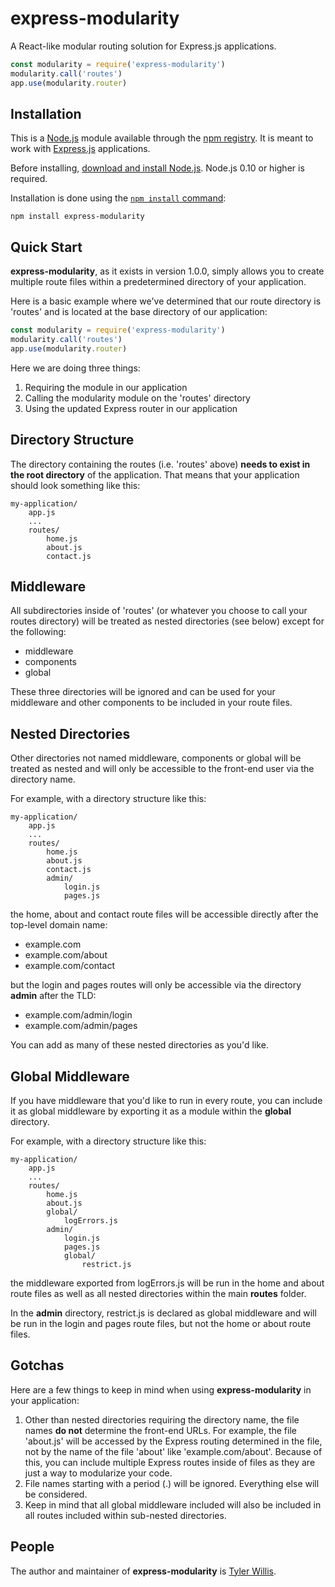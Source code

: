 # express-modularity

A React-like modular routing solution for Express.js applications.

```javascript
const modularity = require('express-modularity')
modularity.call('routes')
app.use(modularity.router)
```

## Installation

This is a [Node.js](https://nodejs.org/en/) module available through the [npm registry](https://www.npmjs.com/). It is meant to work with [Express.js](https://expressjs.com/) applications.

Before installing, [download and install Node.js](https://nodejs.org/en/download/). Node.js 0.10 or higher is required.

Installation is done using the [`npm install` command](https://docs.npmjs.com/getting-started/installing-npm-packages-locally):

```
npm install express-modularity
```

## Quick Start

**express-modularity**, as it exists in version 1.0.0, simply allows you to create multiple route files within a predetermined directory of your application.

Here is a basic example where we've determined that our route directory is 'routes' and is located at the base directory of our application:

```javascript
const modularity = require('express-modularity')
modularity.call('routes')
app.use(modularity.router)
```

Here we are doing three things:

1. Requiring the module in our application
2. Calling the modularity module on the 'routes' directory
3. Using the updated Express router in our application

## Directory Structure

The directory containing the routes (i.e. 'routes' above) **needs to exist in the root directory** of the application. That means that your application should look something like this:

```
my-application/
	app.js
	...
	routes/
		home.js
		about.js
		contact.js
```

## Middleware

All subdirectories inside of 'routes' (or whatever you choose to call your routes directory) will be treated as nested directories (see below) except for the following:

* middleware
* components
* global

These three directories will be ignored and can be used for your middleware and other components to be included in your route files.

## Nested Directories

Other directories not named middleware, components or global will be treated as nested and will only be accessible to the front-end user via the directory name.

For example, with a directory structure like this:

```
my-application/
	app.js
	...
	routes/
		home.js
		about.js
		contact.js
		admin/
			login.js
			pages.js
```

the home, about and contact route files will be accessible directly after the top-level domain name:

* example.com
* example.com/about
* example.com/contact

but the login and pages routes will only be accessible via the directory **admin** after the TLD:

* example.com/admin/login
* example.com/admin/pages

You can add as many of these nested directories as you'd like.

## Global Middleware

If you have middleware that you'd like to run in every route, you can include it as global middleware by exporting it as a module within the **global** directory.

For example, with a directory structure like this:

```
my-application/
	app.js
	...
	routes/
		home.js
		about.js
		global/
			logErrors.js
		admin/
			login.js
			pages.js
			global/
				restrict.js
```

the middleware exported from logErrors.js will be run in the home and about route files as well as all nested directories within the main **routes** folder.

In the **admin** directory, restrict.js is declared as global middleware and will be run in the login and pages route files, but not the home or about route files.

## Gotchas

Here are a few things to keep in mind when using **express-modularity** in your application:

1. Other than nested directories requiring the directory name, the file names **do not** determine the front-end URLs. For example, the file 'about.js' will be accessed by the Express routing determined in the file, not by the name of the file 'about' like 'example.com/about'. Because of this, you can include multiple Express routes inside of files as they are just a way to modularize your code.
2. File names starting with a period (.) will be ignored. Everything else will be considered.
3. Keep in mind that all global middleware included will also be included in all routes included within sub-nested directories.

## People

The author and maintainer of **express-modularity** is [Tyler Willis](https://tylerewillis.com).